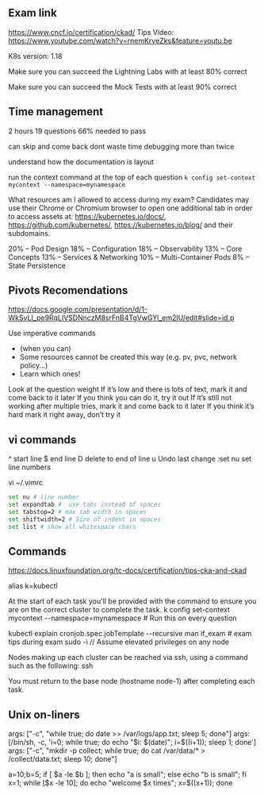 ## Exam link
https://www.cncf.io/certification/ckad/
Tips Video: https://www.youtube.com/watch?v=rnemKrveZks&feature=youtu.be

K8s version: 1.18

Make sure you can succeed the Lightning Labs with at least 80% correct

Make sure you can succeed the Mock Tests with at least 90% correct

## Time management
2 hours
19 questions
66% needed to pass

can skip and come back
dont waste time debugging more than twice

understand how the documentation is layout

run the context command at the top of each question
`k config set-context mycontext --namespace=mynamespace`

What resources am I allowed to access during my exam?
Candidates may use their Chrome or Chromium browser to open one additional tab in order to
access assets at: https://kubernetes.io/docs/, https://github.com/kubernetes/,
https://kubernetes.io/blog/ and their subdomains.

20% – Pod Design
18% – Configuration
18% – Observability
13% – Core Concepts
13% – Services & Networking
10% – Multi-Container Pods
8% – State Persistence

## Pivots Recomendations
https://docs.google.com/presentation/d/1-WkSvLI_pe9RqLIVSDNnczM8srFnB4TgVwGYl_em2IU/edit#slide=id.p

Use imperative commands 
- (when you can)
- Some resources cannot be created this way (e.g. pv, pvc, network policy...)
- Learn which ones!

Look at the question weight
If it’s low and there is lots of text, mark it and come back to it later
If you think you can do it, try it out
If it’s still not working after multiple tries, mark it and come back to it later
If you think it’s hard mark it right away, don’t try it

## vi commands
^ start line
$ end line
D delete to end of line
u Undo last change
:set nu  set line numbers

vi ~/.vimrc
```bash
set nu # line number
set expandtab #  use tabs instead of spaces 
set tabstop=2 # max tab width in spaces
set shiftwidth=2 # Size of indent in spaces
set list # show all whitespace chars
```

## Commands 
https://docs.linuxfoundation.org/tc-docs/certification/tips-cka-and-ckad

alias k=kubectl

At the start of each task you'll be provided with the command to ensure you are on the correct cluster to complete the task.
k config set-context mycontext --namespace=mynamespace # Run this on every question

kubectl explain cronjob.spec.jobTemplate --recursive
man if_exam # exam tips during exam
sudo -i // Assume elevated privileges on any node

Nodes making up each cluster can be reached via ssh, using a command such as the following:
ssh <node-name>

You must return to the base node (hostname node-1) after completing each task.

## Unix on-liners
args: ["-c", "while true; do date >> /var/logs/app.txt; sleep 5; done"]
args: [/bin/sh, -c, 'i=0; while true; do echo "$i: $(date)"; i=$((i+1)); sleep 1; done']
args: ["-c", "mkdir -p collect; while true; do cat /var/data/* > /collect/data.txt; sleep 10; done"]

a=10;b=5; if [ $a -le $b ]; then echo "a is small"; else echo "b is small"; fi
x=1; while [$x -le 10]; do echo "welcome $x times"; x=$((x+1)); done
